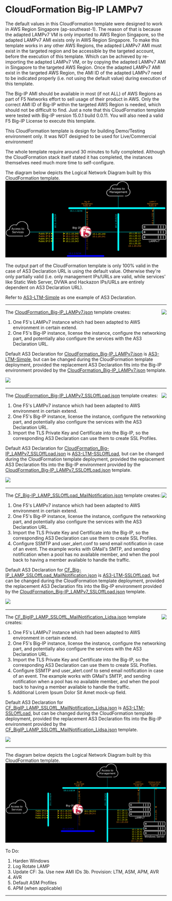 # CloudFormation Big-IP LAMPv7








The default values in this CloudFormation template were designed to work in AWS Region Singapore (ap-southeast-1).
The reason of that is because the adapted LAMPv7 VM is only imported to AWS Region Singapore, so the adapted LAMPv7 AMI exists only in AWS Region Singapore.
To make this template works in any other AWS Regions, the adapted LAMPv7 AMI must exist in the targeted region and be accessible by the targeted account, before the execution of this template.
Which can be achieved by re-importing the adapted LAMPv7 VM, or by copying the adapted LAMPv7 AMI in Singapore to the targeted AWS Region.
Once the adapted LAMPv7 AMI exist in the targeted AWS Region, the AMI ID of the adapted LAMPv7 need to be indicated properly (i.e. not using the default value) during execution of this template.

The Big-IP AMI should be available in most (if not ALL) of AWS Regions as part of F5 Networks effort to sell usage of their product in AWS.
Only the correct AMI ID of Big-IP within the targeted AWS Region is needed, which should not be difficult to find.
Just a note that this CloudFormation template were tested with Big-IP version 15.0.1 build 0.0.11.
You will also need a valid F5 Big-IP License to execute this template.

This CloudFormation template is design for building Demo/Testing environment only. It was NOT designed to be used for Live/Commercial environment!

The whole template require around 30 minutes to fully completed. Although the CloudFormation stack itself stated it has completed, the instances themselves need much more time to self-configure.

The diagram below depicts the Logical Network Diagram built by this CloudFormation template.
![Logical Network Diagram](Figures/LogicalNetworkDiagram.png)

The output part of the CloudFormation template is only 100% valid in the case of AS3 Declaration URL is using the default value.
Otherwise they're only partially valid (i.e. only management IPs/URLs are valid, while services' like Static Web Server, DVWA and Hackazon IPs/URLs are entirely dependent on AS3 Declaration URL).

Refer to [AS3-LTM-Simple](AS3-LTM-Simple/) as one example of AS3 Declaration.



***

<a href="https://console.aws.amazon.com/cloudformation/home?region=ap-southeast-1#/stacks/new?stackName=BigIP_LAMP&templateURL=https://aws-f5-singapore-hc-demo-bucket-files.s3-ap-southeast-1.amazonaws.com/CF/CloudFormation_Big-IP_LAMPv7_Original.json"><img align="right" src="https://s3.amazonaws.com/cloudformation-examples/cloudformation-launch-stack.png"/></a>

The [CloudFormation_Big-IP_LAMPv7.json](CloudFormation_Big-IP_LAMPv7.json) template creates:
1. One F5's LAMPv7 instance which had been adapted to AWS environment in certain extend.
2. One F5's Big-IP instance, license the instance, configure the networking part, and potentially also configure the services with the AS3 Declaration URL.

Default AS3 Declaration for [CloudFormation_Big-IP_LAMPv7.json](CloudFormation_Big-IP_LAMPv7.json) is [AS3-LTM-Simple](AS3-LTM-Simple/), but can be changed during the CloudFormation template deployment,
provided the replacement AS3 Declaration fits into the Big-IP environment provided by the [CloudFormation_Big-IP_LAMPv7.json](CloudFormation_Big-IP_LAMPv7.json) template.

<a href="https://console.aws.amazon.com/cloudformation/home?region=ap-southeast-1#/stacks/new?stackName=BigIP_LAMP&templateURL=https://aws-f5-singapore-hc-demo-bucket-files.s3-ap-southeast-1.amazonaws.com/CF/CloudFormation_Big-IP_LAMPv7.json"><img src="https://s3.amazonaws.com/cloudformation-examples/cloudformation-launch-stack.png"/></a>



***

<a href="https://console.aws.amazon.com/cloudformation/home?region=ap-southeast-1#/stacks/new?stackName=BigIP_LAMP&templateURL=https://aws-f5-singapore-hc-demo-bucket-files.s3-ap-southeast-1.amazonaws.com/CF/CloudFormation_Big-IP_LAMPv7_SSLOffLoad_Original.json"><img align="right" src="https://s3.amazonaws.com/cloudformation-examples/cloudformation-launch-stack.png"/></a>

The [CloudFormation_Big-IP_LAMPv7_SSLOffLoad.json](CloudFormation_Big-IP_LAMPv7_SSLOffLoad.json) template creates:
1. One F5's LAMPv7 instance which had been adapted to AWS environment in certain extend.
2. One F5's Big-IP instance, license the instance, configure the networking part, and potentially also configure the services with the AS3 Declaration URL.
3. Import the TLS Private Key and Certificate into the Big-IP, so the corresponding AS3 Declaration can use them to create SSL Profiles.

Default AS3 Declaration for [CloudFormation_Big-IP_LAMPv7_SSLOffLoad.json](CloudFormation_Big-IP_LAMPv7_SSLOffLoad.json) is [AS3-LTM-SSLOffLoad](AS3-LTM-SSLOffLoad/), but can be changed during the CloudFormation template deployment,
provided the replacement AS3 Declaration fits into the Big-IP environment provided by the [CloudFormation_Big-IP_LAMPv7_SSLOffLoad.json](CloudFormation_Big-IP_LAMPv7_SSLOffLoad.json) template.

<a href="https://console.aws.amazon.com/cloudformation/home?region=ap-southeast-1#/stacks/new?stackName=BigIP_LAMP&templateURL=https://aws-f5-singapore-hc-demo-bucket-files.s3-ap-southeast-1.amazonaws.com/CF/CloudFormation_Big-IP_LAMPv7_SSLOffLoad.json"><img src="https://s3.amazonaws.com/cloudformation-examples/cloudformation-launch-stack.png"/></a>



***

<a href="https://console.aws.amazon.com/cloudformation/home?region=ap-southeast-1#/stacks/new?stackName=BigIP_LAMP&templateURL=https://aws-f5-singapore-hc-demo-bucket-files.s3-ap-southeast-1.amazonaws.com/CF/CF_Big-IP_LAMP_SSLOffLoad_MailNotification_Original.json"><img align="right" src="https://s3.amazonaws.com/cloudformation-examples/cloudformation-launch-stack.png"/></a>

The [CF_Big-IP_LAMP_SSLOffLoad_MailNotification.json](CF_Big-IP_LAMP_SSLOffLoad_MailNotification.json) template creates:
1. One F5's LAMPv7 instance which had been adapted to AWS environment in certain extend.
2. One F5's Big-IP instance, license the instance, configure the networking part, and potentially also configure the services with the AS3 Declaration URL.
3. Import the TLS Private Key and Certificate into the Big-IP, so the corresponding AS3 Declaration can use them to create SSL Profiles.
4. Configure SSMTP and user_alert.conf to send email notification in case of an event. The example works with GMail's SMTP, and sending notification when a pool has no available member, and when the pool back to having a member available to handle the traffic.

Default AS3 Declaration for [CF_Big-IP_LAMP_SSLOffLoad_MailNotification.json](CF_Big-IP_LAMP_SSLOffLoad_MailNotification.json) is [AS3-LTM-SSLOffLoad](AS3-LTM-SSLOffLoad/), but can be changed during the CloudFormation template deployment,
provided the replacement AS3 Declaration fits into the Big-IP environment provided by the [CloudFormation_Big-IP_LAMPv7_SSLOffLoad.json](CloudFormation_Big-IP_LAMPv7_SSLOffLoad.json) template.

<a href="https://console.aws.amazon.com/cloudformation/home?region=ap-southeast-1#/stacks/new?stackName=BigIP_LAMP&templateURL=https://aws-f5-singapore-hc-demo-bucket-files.s3-ap-southeast-1.amazonaws.com/CF/CF_Big-IP_LAMP_SSLOffLoad_MailNotification.json"><img src="https://s3.amazonaws.com/cloudformation-examples/cloudformation-launch-stack.png"/></a>



***

<a href="https://console.aws.amazon.com/cloudformation/home?region=ap-southeast-1#/stacks/new?stackName=BigIP_LAMP&templateURL=https://aws-f5-singapore-hc-demo-bucket-files.s3-ap-southeast-1.amazonaws.com/CF/CF_BigIP_LAMP_SSLOffL_MailNotification_Lidsa_Original.json"><img align="right" src="https://s3.amazonaws.com/cloudformation-examples/cloudformation-launch-stack.png"/></a>

The [CF_BigIP_LAMP_SSLOffL_MailNotification_Lidsa.json](CF_BigIP_LAMP_SSLOffL_MailNotification_Lidsa.json) template creates:
1. One F5's LAMPv7 instance which had been adapted to AWS environment in certain extend.
2. One F5's Big-IP instance, license the instance, configure the networking part, and potentially also configure the services with the AS3 Declaration URL.
3. Import the TLS Private Key and Certificate into the Big-IP, so the corresponding AS3 Declaration can use them to create SSL Profiles.
4. Configure SSMTP and user_alert.conf to send email notification in case of an event. The example works with GMail's SMTP, and sending notification when a pool has no available member, and when the pool back to having a member available to handle the traffic.
5. Additional Lorem Ipsum Dolor Sit Amet mock-up field.

Default AS3 Declaration for [CF_BigIP_LAMP_SSLOffL_MailNotification_Lidsa.json](CF_BigIP_LAMP_SSLOffL_MailNotification_Lidsa.json) is [AS3-LTM-SSLOffLoad](AS3-LTM-SSLOffLoad/), but can be changed during the CloudFormation template deployment,
provided the replacement AS3 Declaration fits into the Big-IP environment provided by the [CF_BigIP_LAMP_SSLOffL_MailNotification_Lidsa.json](CF_BigIP_LAMP_SSLOffL_MailNotification_Lidsa.json) template.

<a href="https://console.aws.amazon.com/cloudformation/home?region=ap-southeast-1#/stacks/new?stackName=BigIP_LAMP&templateURL=https://aws-f5-singapore-hc-demo-bucket-files.s3-ap-southeast-1.amazonaws.com/CF/CF_BigIP_LAMP_SSLOffL_MailNotification_Lidsa.json"><img src="https://s3.amazonaws.com/cloudformation-examples/cloudformation-launch-stack.png"/></a>



***

The diagram below depicts the Logical Network Diagram built by this CloudFormation template.
![Logical Network Diagram with Windows Server](Figures/LogicalNetworkDiagramWindows.png)

To Do:
1. Harden Windows
2. Log Rotate LAMP
3. Update CF:
	3a. Use new AMI IDs
	3b. Provision: LTM, ASM, APM, AVR
4. AVR
5. Default ASM Profiles
6. APM (when applicable)



***


